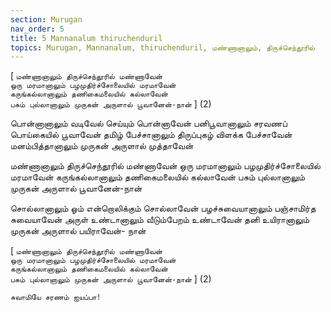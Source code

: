 ```yaml
---
section: Murugan
nav_order: 5
title: 5 Mannanalum thiruchenduril
topics: Murugan, Mannanalum, thiruchenduril, மண்ணானாலும், திருச்செந்தூரில்
---
```


[ `மண்ணானாலும் திருச்செந்தூரில் மண்ணாவேன்`\
`ஒரு மரமானாலும் பழமுதிர்ச்சோலையில் மரமாவேன்`\
`கருங்கல்லானாலும் தணிகைமலையில் கல்லாவேன்`\
`பசும் புல்லானாலும் முருகன் அருளால் பூவானேன்-நான்` ] (2)

பொன்னானாலும் வடிவேல் செய்யும் பொன்னாவேன்
பனிபூவானாலும் சரவணப் பொய்கையில் பூவாவேன்
தமிழ் பேச்சானாலும் திருப்புகழ் விளக்க பேச்சாவேன்
மனம்பித்தானாலும் முருகன் அருளால் முத்தாவேன்

மண்ணானாலும் திருச்செந்தூரில் மண்ணாவேன்
ஒரு மரமானாலும் பழமுதிர்ச்சோலையில் மரமாவேன்
கருங்கல்லானாலும் தணிகைமலையில் கல்லாவேன்
பசும் புல்லானாலும் முருகன் அருளால் பூவானேன்-நான்

சொல்லானாலும் ஓம் என்றொலிக்கும் சொல்லாவேன்
பழச்சுவையானாலும் பஞ்சாமிர்த சுவையாவேன்
அருள் உண்டானாலும் வீடும்பேறம் உண்டாவேன்
தனி உயிரானாலும் முருகன் அருளால் பயிராவேன்- நான்

[ `மண்ணானாலும் திருச்செந்தூரில் மண்ணாவேன்`\
`ஒரு மரமானாலும் பழமுதிர்ச்சோலையில் மரமாவேன்`\
`கருங்கல்லானாலும் தணிகைமலையில் கல்லாவேன்`\
`பசும் புல்லானாலும் முருகன் அருளால் பூவானேன்-நான்` ] (2)


`சுவாமியே சரணம் ஐயப்பா!`

